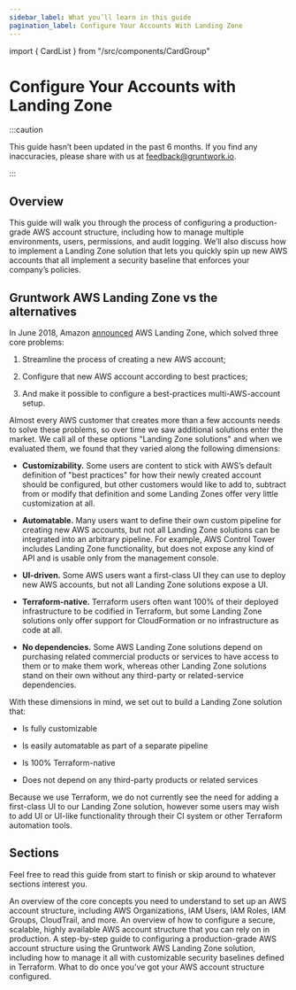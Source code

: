 ```yaml
---
sidebar_label: What you’ll learn in this guide
pagination_label: Configure Your Accounts With Landing Zone
---
```


import { CardList } from "/src/components/CardGroup"

# Configure Your Accounts with Landing Zone

:::caution

This guide hasn’t been updated in the past 6 months. If you find any inaccuracies, please share with us at feedback@gruntwork.io.

:::

## Overview

This guide will walk you through the process of configuring a production-grade AWS account structure, including how to manage multiple environments, users, permissions, and audit logging. We’ll also discuss how to implement a Landing Zone solution that lets you quickly spin up new AWS accounts that all implement a security baseline that enforces your company’s policies.

## Gruntwork AWS Landing Zone vs the alternatives

In June 2018, Amazon [announced](https://aws.amazon.com/about-aws/whats-new/2018/06/introducing-aws-landing-zone/)
AWS Landing Zone, which solved three core problems:

1.  Streamline the process of creating a new AWS account;

2.  Configure that new AWS account according to best practices;

3.  And make it possible to configure a best-practices multi-AWS-account setup.

Almost every AWS customer that creates more than a few accounts needs to solve these problems, so over time we
saw additional solutions enter the market. We call all of these options "Landing Zone solutions" and when we
evaluated them, we found that they varied along the following dimensions:

- **Customizability.** Some users are content to stick with AWS’s default definition of "best
  practices" for how their newly created account should be configured, but other customers would like to add to,
  subtract from or modify that definition and some Landing Zones offer very little customization at all.

- **Automatable.** Many users want to define their own custom pipeline for creating new AWS accounts, but not all
  Landing Zone solutions can be integrated into an arbitrary pipeline. For example, AWS Control Tower includes
  Landing Zone functionality, but does not expose any kind of API and is usable only from the management console.

- **UI-driven.** Some AWS users want a first-class UI they can use to deploy new AWS accounts, but not all Landing
  Zone solutions expose a UI.

- **Terraform-native.** Terraform users often want 100% of their deployed infrastructure to be codified in Terraform,
  but some Landing Zone solutions only offer support for CloudFormation or no infrastructure as code at all.

- **No dependencies.** Some AWS Landing Zone solutions depend on purchasing related commercial products or services
  to have access to them or to make them work, whereas other Landing Zone solutions stand on their own without any
  third-party or related-service dependencies.

With these dimensions in mind, we set out to build a Landing Zone solution that:

- Is fully customizable

- Is easily automatable as part of a separate pipeline

- Is 100% Terraform-native

- Does not depend on any third-party products or related services

Because we use Terraform, we do not currently see the need for adding a first-class UI to our Landing Zone
solution, however some users may wish to add UI or UI-like functionality through their CI system or other Terraform
automation tools.

## Sections

Feel free to read this guide from start to finish or skip around to whatever sections interest you.

<CardList>
  <Card
    title="Core Concepts"
    href="/guides/build-it-yourself/landing-zone/core-concepts/what-is-an-aws-account-structure"
  >
    An overview of the core concepts you need to understand to set up an AWS account structure, including AWS Organizations, IAM Users, IAM Roles, IAM Groups, CloudTrail, and more.
  </Card>
  <Card
    title="Production-grade Design"
    href="/guides/build-it-yourself/landing-zone/production-grade-design/intro"
  >
    An overview of how to configure a secure, scalable, highly available AWS account structure that you can rely on in production.
  </Card>
  <Card
    title="Deployment Walkthrough"
    href="/guides/build-it-yourself/landing-zone/deployment-walkthrough/pre-requisites"
  >
    A step-by-step guide to configuring a production-grade AWS account structure using the Gruntwork AWS Landing Zone solution, including how to manage it all with customizable security baselines defined in Terraform.
  </Card>
  <Card
    title="Next Steps"
    href="/guides/build-it-yourself/landing-zone/next-steps"
  >
    What to do once you’ve got your AWS account structure configured.
  </Card>
</CardList>


<!-- ##DOCS-SOURCER-START
{
  "sourcePlugin": "local-copier",
  "hash": "752e6d34077e9e0dc32fc210b7f4e60c"
}
##DOCS-SOURCER-END -->
